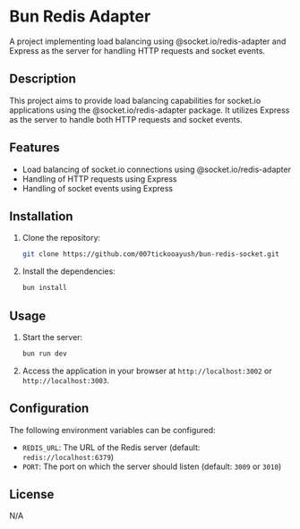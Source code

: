 # Bun Redis Adapter

A project implementing load balancing using @socket.io/redis-adapter and Express as the server for handling HTTP requests and socket events.

## Description

This project aims to provide load balancing capabilities for socket.io applications using the @socket.io/redis-adapter package. It utilizes Express as the server to handle both HTTP requests and socket events.

## Features

- Load balancing of socket.io connections using @socket.io/redis-adapter
- Handling of HTTP requests using Express
- Handling of socket events using Express

## Installation

1. Clone the repository:

    ```bash
    git clone https://github.com/007tickooayush/bun-redis-socket.git
    ```

2. Install the dependencies:

    ```bash
    bun install
    ```

## Usage

1. Start the server:

    ```bash
    bun run dev
    ```

2. Access the application in your browser at `http://localhost:3002` or `http://localhost:3003`.

## Configuration

The following environment variables can be configured:

- `REDIS_URL`: The URL of the Redis server (default: `redis://localhost:6379`)
- `PORT`: The port on which the server should listen (default: `3009` or `3010`)

## License

N/A
